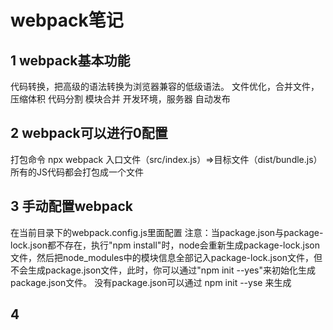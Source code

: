 # webpack笔记

## 1 webpack基本功能

代码转换，把高级的语法转换为浏览器兼容的低级语法。
文件优化，合并文件，压缩体积
代码分割
模块合并
开发环境，服务器
自动发布

## 2 webpack可以进行0配置

打包命令 npx webpack
入口文件（src/index.js）=>目标文件（dist/bundle.js）
所有的JS代码都会打包成一个文件

## 3 手动配置webpack

在当前目录下的webpack.config.js里面配置
注意：当package.json与package-lock.json都不存在，执行"npm install"时，node会重新生成package-lock.json文件，然后把node_modules中的模块信息全部记入package-lock.json文件，但不会生成package.json文件，此时，你可以通过"npm init --yes"来初始化生成package.json文件。
没有package.json可以通过 npm init --yse 来生成

## 4 
